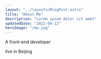 ```yaml
---
layout: "../layouts/BlogPost.astro"
title: "About Me"
description: "Lorem ipsum dolor sit amet"
updatedDate: "2022-09-12"
heroImage: "/me.jpg"
---
```


A front-end developer 

live in Beijing